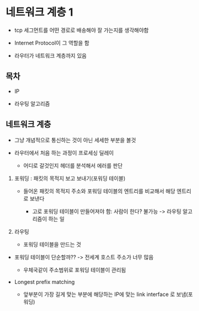 # 네트워크 계층 1

- tcp 세그먼트를 어떤 경로로 배송해야 잘 가는지를 생각해야함

- Internet Protocol이 그 역할을 함

- 라우터가 네트워크 계층까지 있음

## 목차

- IP

- 라우팅 알고리즘

## 네트워크 계층

- 그냥 개념적으로 통신하는 것이 아닌 세세한 부분을 볼것

- 라우터에서 처음 하는 과정이 프로세싱 딜레이
  
  - 어디로 갈것인지 헤더를 분석해서 에러를 판단
1. 포워딩 : 패킷의 목적지 보고 보내기(포워딩 테이블)
   
   - 들어온 패킷의 목적지 주소와 포워딩 테이블의 엔트리를 비교해서 해당 엔트리로 보낸다
     
     - 고로 포워딩 테이블이 만들어져야 함: 사람이 한다? 불가능 -> 라우팅 알고리즘이 하는 일

2. 라우팅
   
   - 포워딩 테이블을 만드는 것
- 포워딩 테이블이 단순할까??  -> 전세계 호스트 주소가 너무 많음 
  
  - 우체국같이 주소범위로 포워딩 테이블이 관리됨 

- Longest prefix matching
  
  - 앞부분이 가장 길게 맞는 부분에 해당하는 IP에 맞는 link interface 로 보냄(포워딩)




